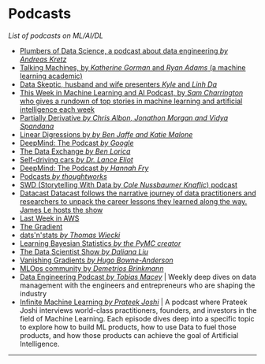 
# Podcasts
*List of podcasts on ML/AI/DL*

- [Plumbers of Data Science, a podcast about data engineering *by Andreas Kretz*](https://anchor.fm/andreaskayy)
- [Talking Machines, by  *Katherine Gorman* and *Ryan Adams* (a machine learning academic)](https://www.thetalkingmachines.com/)
- [Data Skeptic, husband and wife presenters *Kyle* and *Linh Da*](https://dataskeptic.com/)
- [This Week in Machine Learning and AI Podcast, by *Sam Charrington* who gives a rundown of top stories in machine learning and artificial intelligence each week](https://twimlai.com/)
- [Partially Derivative *by Chris Albon, Jonathon Morgan and Vidya Spandana*](https://machinelearningmastery.com/machine-learning-podcasts/)
- [Linear Digressions by *by Ben Jaffe and Katie Malone*](https://lineardigressions.com/)
- [DeepMind: The Podcast *by Google*](https://deepmind.com/learning-resources/deepmind-the-podcast)
- [The Data Exchange *by Ben Lorica* ](https://thedataexchange.media/)
- [Self-driving cars *by Dr. Lance Eliot*](https://ai-selfdriving-cars.libsyn.com/website)
- [DeepMind: The Podcast *by Hannah Fry*](https://link.chtbl.com/DeepMind)
- [Podcasts *by thoughtworks*](https://www.thoughtworks.com/insights/podcasts)
- [SWD (Storytelling With Data by *Cole Nussbaumer Knaflic*) podcast](https://www.storytellingwithdata.com/podcast)
- [Datacast Datacast follows the narrative journey of data practitioners and researchers to unpack the career lessons they learned along the way. James Le hosts the show](https://datacast.simplecast.com/)
- [Last Week in AWS](https://www.lastweekinaws.com/podcast/screaming-in-the-cloud/)
- [The Gradient](https://thegradientpub.substack.com/s/podcast/archive?sort=new)
- [dats'n'stats *by Thomas Wiecki*](https://www.pydata-podcast.com/)
- [Learning Bayesian Statistics *by the PyMC creator*](https://www.youtube.com/channel/UCAwVseuhVrpJFfik_cMHrhQ/videos)
- [The Data Scientist Show *by Daliana Liu*](https://www.youtube.com/c/thedatascientistshow/videos)
- [Vanishing Gradients *by Hugo Bowne-Anderson*](https://vanishinggradients.fireside.fm/episodes)
- [MLOps community by *Demetrios Brinkmann*](https://podcasts.apple.com/us/podcast/mlops-community/id1505372978)
- [Data Engineering Podcast *by Tobias Macey*](https://www.dataengineeringpodcast.com/) | Weekly deep dives on data management with the engineers and entrepreneurs who are shaping the industry 
- [Infinite Machine Learning *by Prateek Joshi*](https://podcasts.apple.com/us/podcast/infinite-machine-learning/id1615142314) | A podcast where Prateek Joshi interviews world-class practitioners, founders, and investors in the field of Machine Learning. Each episode dives deep into a specific topic to explore how to build ML products, how to use Data to fuel those products, and how those products can achieve the goal of Artificial Intelligence.
***
